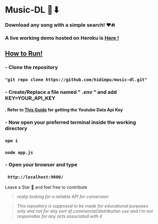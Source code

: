 # Music-DL 🎵⬇
### **Download any song with a simple search! ❤🔥**

### **A live working demo hosted on Heroku is [Here !](https://music-dl-mp3.herokuapp.com/)**

## <u> How to Run! </u>
### - Clone the repository 
 
###  ` "git repo clone https://github.com/hidimpu/music-dl.git" `

### - Create/Replace a file named " *.env* " and add KEY=YOUR_API_KEY
#### .       Refer to [This Guide](https://www.slickremix.com/docs/get-api-key-for-youtube/) for getting the Youtube Data Api Key

### - Now open your preferred terminal inside the working directory
### ` npm i `

 

### ``` node app.js ```

### - Open your browser and type 
### `  http://localhost:9000/ `

Leave a Star :hugs: and feel free to contribute  
>*really looking for a reliable API for conversion*

> *This repository is supposed to be made for educational purposes only and not for any sort of commercial/distribution use and I'm not responsible for any acts associated with it*



